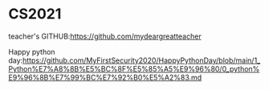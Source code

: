 # CS2021
teacher's GITHUB:https://github.com/mydeargreatteacher

Happy python day:https://github.com/MyFirstSecurity2020/HappyPythonDay/blob/main/1_Python%E7%A8%8B%E5%BC%8F%E5%85%A5%E9%96%80/0_python%E9%96%8B%E7%99%BC%E7%92%B0%E5%A2%83.md
